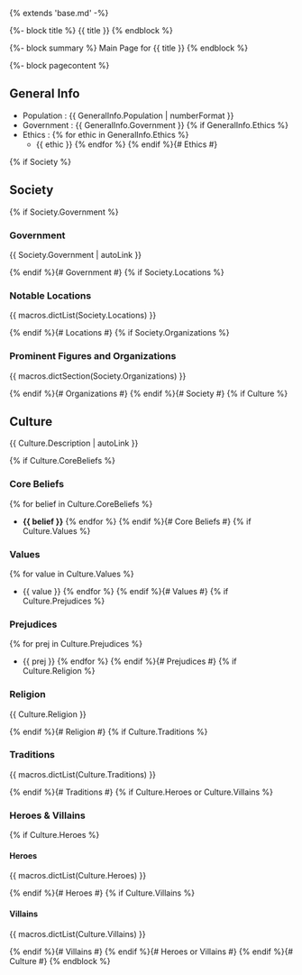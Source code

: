{% extends 'base.md' -%}

{%- block title %}
{{ title }}
{% endblock %}

{%- block summary %}
Main Page for {{ title }}
{% endblock %}

{%- block pagecontent %}
## General Info

- Population : {{ GeneralInfo.Population | numberFormat }}
- Government : {{ GeneralInfo.Government }}
{% if GeneralInfo.Ethics %}
- Ethics :
{% for ethic in GeneralInfo.Ethics %}
    - {{ ethic }}
{% endfor %}
{% endif %}{# Ethics #}

{% if Society %}
## Society

{% if Society.Government %}
### Government

{{ Society.Government | autoLink }}

{% endif %}{# Government #}
{% if Society.Locations %}
### Notable Locations

{{ macros.dictList(Society.Locations) }}

{% endif %}{# Locations #}
{% if Society.Organizations %}
### Prominent Figures and Organizations

{{ macros.dictSection(Society.Organizations) }}

{% endif %}{# Organizations #}
{% endif %}{# Society #}
{% if Culture %}
## Culture

{{ Culture.Description | autoLink }}

{% if Culture.CoreBeliefs %}
### Core Beliefs

{% for belief in Culture.CoreBeliefs %}
- **{{ belief }}**
{% endfor %}
{% endif %}{# Core Beliefs #}
{% if Culture.Values %}
### Values

{% for value in Culture.Values %}
- {{ value }}
{% endfor %}
{% endif %}{# Values #}
{% if Culture.Prejudices %}
### Prejudices

{% for prej in Culture.Prejudices %}
- {{ prej }}
{% endfor %}
{% endif %}{# Prejudices #}
{% if Culture.Religion %}
### Religion

{{ Culture.Religion }}

{% endif %}{# Religion #}
{% if Culture.Traditions %}
### Traditions

{{ macros.dictList(Culture.Traditions) }}

{% endif %}{# Traditions #}
{% if Culture.Heroes or Culture.Villains %}
### Heroes & Villains

{% if Culture.Heroes %}
#### Heroes

{{ macros.dictList(Culture.Heroes) }}

{% endif %}{# Heroes #}
{% if Culture.Villains %}
#### Villains

{{ macros.dictList(Culture.Villains) }}

{% endif %}{# Villains #}
{% endif %}{# Heroes or Villains #}
{% endif %}{# Culture #}
{% endblock %}
